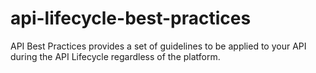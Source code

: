 api-lifecycle-best-practices
==================

API Best Practices provides a set of guidelines to be applied to your API during the API Lifecycle regardless of the platform.

